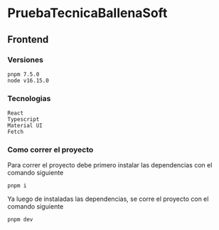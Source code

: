 # PruebaTecnicaBallenaSoft

## Frontend

### Versiones
```
pnpm 7.5.0
node v16.15.0
```

### Tecnologias

```
React 
Typescript
Material UI
Fetch
```

### Como correr el proyecto

Para correr el proyecto debe primero instalar las dependencias con el comando siguiente
```
pnpm i
```
Ya luego de instaladas las dependencias, se corre el proyecto con el comando siguiente
```
pnpm dev
```

